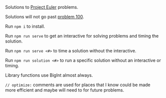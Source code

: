 Solutions to [Project Euler](projecteuler.net) problems.

Solutions will not go past [problem 100](https://projecteuler.net/#publish).

Run `npm i` to install.

Run `npm run serve` to get an interactive for solving problems and timing the solution.

Run `npm run serve <#>` to time a solution without the interactive.

Run `npm run solution <#>` to run a specific solution without an interactive or timing.

Library functions use BigInt almost always.

`// optimize:` comments are used for places that I know could be made more efficient and maybe will need to for future problems.